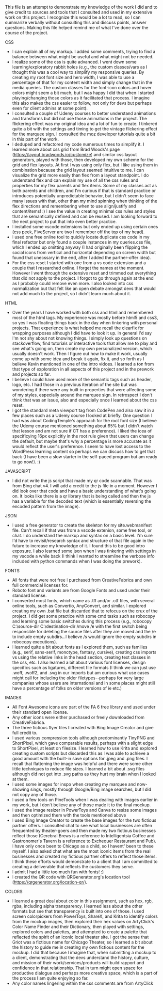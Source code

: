 This file is an attempt to demonstrate my knowledge of the work I did and to give credit to sources and tools that I consulted and used in my extensive work on this project. I recognize this would be a lot to read, so I can summarize verbally without consulting this and discuss points, answer questions. Making this file helped remind me of what I've done over the course of the project.

CSS

- I can explain all of my markup. I added some comments, trying to find a balance between what might be useful and what might not be needed.
- I realize some of the css is quite advanced. I went down some learning/exploratory rabbit holes (e.g., the custom classes/vars as I thought this was a cool way to simplify my responsive queries. By creating my root font size and hero width, I was able to use a percentage of that for my content width and simply change that in the media queries. The custom classes for the font-icon colors and hover colors might seem a bit much, but I was happy I did that when I started playing/changing those colors as it facilitated that process. I imagine this also makes the css easier to follow, not only for devs but perhaps even for client admins at some point).
- I consulted a couple of Udemy courses to better understand animations and transforms but did not use those animations in the project. The flickering effect was my original idea and a lot of fun to create. I tinkered quite a bit with the settings and timing to get the vintage flickering effect for the marquee sign. I consulted the moz developer tutorials quite a bit in this part of the work.
- I deduped and refactored my code numerous times to simplify it. I learned more about css grid from Brad Woods's page (https://layout.bradwoods.io/customize) and similar css layout generators, played with those, then developed my own scheme for the grid and flex layouts. At first I was using only flex, but I like using them in combination because the grid layout seemed intuitive to me. I can visualize the grid more easily than flex from a layout standpoint. I do understand flex and can explain my use of all the css rules and properties for my flex parents and flex items. Some of my classes act as both parents and children, and I'm curious if that is standard practice or introduces potentially unpredictable behavior, but I didn't seem to face many issues with that, other than my mind spinning when thinking of the flex directions and remembering when to use align/justify and content/items! :) I see the value in creating minimal css rules and styles that are semantically defined and can be reused. I am looking forward to the next project to put that into even better practice.
- I installed some vscode extensions but only ended up using certain ones (css peek, FiveServer are two I remember off the top of my head).
- I used one free online tool to quickly locate duplicate css code in my final refactor but only found a couple instances in my queries.css file, which I ended up omitting anyway (I had originally been flipping the social icons from vertical and horizontal depending on screen width but found that unecssary in the end, after I added the partner-offer idea).
- For the css reset I started with one from a vs code extension and a couple that I researched online. I forget the names at the moment. However I went through the extensive reset and trimmed out everything that did not apply to the project. I forgot to go through again at the end as I probably could remove even more. I also looked into css normalization but that felt like an open debate amongst devs that would not add much to the project, so I didn't learn much about it.

HTML

- Over the years I have worked with both css and html and remembered most of the html tags. My experience was mostly before html5 and css3, so yes I was floating things back in the day when tinkering with personal projects. That experience is what helped me recall the clearfix for wrapping purposes although I did have to look it up. In general I'd say I'm not shy about not knowing things. I simply look up questions on stackoverflow, find tutorials or interactive tools that allow me to play and see what's going on, then create my own personalized version, which usually doesn't work. Then I figure out how to make it work, usually come up with some idea and break it again, fix it, and so forth as I believe Kevin mentioned in one of the intro vidoes. I learned a ton from that type of exploration in all aspects of this project and in the prework and projects so far.
- I believe I could have used more of the semantic tags such as header, logo, etc. I had those in a previous iteration of the site but was wondering if there were any built-in properties that were affecting some of my styles, especially around the marquee sign. In retrospect I don't think that was an issue, also and especially once I learned about the css reset.
- I got the standard meta viewport tag from CodePen and also saw it in a few places such as a Udemy course I looked at briefly. One question I had was about CodingTemple's approach for the root font size (I believe the Udemy course mentioned something about 65% but I didn't watch that lesson and am not sure if CT has a preference). I liked the icea of specificying 16px explicitly in the root rule given that users can change the default, but maybe that's why a percentage is more accurate as it would reflect the user's preference. I seem to have lost access to the WordPress learning content so perhaps we can discuss how to get that back (I have been a slow starter in the self-paced program but am ready to go now!). :)

JAVASCRIPT

- I did not write the js script that made my qr code scannable. That was from Bing chat v4. I will add a credit to the js file in a moment. However I did look over that code and have a basic understanding of what's going on. It looks like there is a qr library that is being called and then the js has a variable for the decoded text (which is essentially reversing the encoded pattern from the image).

JSON

- I used a free generator to create the skeleton for my site.webmanifest file. Can't recall if that was from a vscode extenion, some free tool, or chat. I do understand the markup and syntax on a basic level. I'm sure I'd have to revisit/research syntax and structure of that file again in the future to increase my knowledge of it. I found this to be good intro exposure. I also learned some json when I was tinkering with settings in my vscode a while back (I think I wanted to streamline the verbose info included with python commands when I was doing the prework).

FONTS

- All fonts that were not free I purchased from CreativeFabrica and own full commercial licenses for.
- Roboto font and variants are from Google Fonts and used under their standard license.
- I converted most fonts, which came as .tff and/or .otf files, with several online tools, such as Convertio, AnyConvert, and similar. I explored creating my own .bat file but discarded that to refocus on the crux of the project. I did get some practice with some cmd tasks such as robocopy and learning some basic switches during this process (e.g., robocopy C:\source-dir C:\destination-dir /move /e with the first switch being responsible for deleting the source files after they are moved and the /e to include empty subdirs...I believe /s would ignore the empty subdirs in robocopy executions).
- I learned quite a bit about fonts as I explored them, such as families (e.g., serif, sans-serif, monotype, fantasy, cursive), creating css imports vs using the relative links in the head section, creating text classes in the css, etc. I also learned a bit about various font licenses, design specifics such as ligatures, different file formats (I think we can just use .woff, .woff2, and .svg in our imports but am curious what use cases might call for including the older filetypes--perhaps for very large companies whose users are international and in some places might still have a percentage of folks on older versions of ie etc.)

IMAGES

- All Font Awesome icons are part of the FA 6 free library and used under their standard open license.
- Any other icons were either purchased or freely downloaded from CreativeFabrica.
- The three fictious flyer tiles I created with Bing Image Creator and give full credit to.
- I used various compression tools although predominantly TinyPNG and ShortPixel, which gave comparable results, perhaps with a slight edge to ShortPixel, at least on filesize. I learned how to use Krita and explored creating custom scripts but discarded this as I was able to achieve a good amount with the built-in save options for .jpeg and .png files. I recall that flattening the image was helpful and there were some other little techniques to reduce file sizes. I learned a bit about .svg files although did not get into .svg paths as they hurt my brain when I looked at them.
- I used some images for inspo when creating my marquee and now-showing sings, mostly through Google/Bing image searches, but I did not copy any of those.
- I used a few tools on PineTools when I was dealing with images earlier in my work, but I don't believe any of those made it to the final mockup.
- I used the image resizer in PowerToys and Canva to resize some images and then optimized them with the tools mentioned above
- I used Bing Image Creator to create the base images for the two fictious partner offers. I consulted chat to see what local businesses are often frequented by theater-goers and then made my two fictious businesses reflect those (Cerebral Brews is a reference to Intelligentsia Coffee and Gastronomer's Tavern is a reference to Exchequer Restaurant and Pub). I have only once been to Chicago as a child, so I havent' been to these myself. I also asked chat what are the most iconic items from the real businesses and created my fictious partner offers to reflect those items. I think these efforts would demonstrate to a client that I am committed to creating a deliverable that reflects the customers they serve.
- I admit I had a little too much fun with fonts! :)
- I created the QR code with QRGenerator.org's location tool (https://qrgenerator.org/location-qr/).

COLORS

- I learned a great deal about color in this assignment, such as hex, rgb, rgba, including alpha transparency. I learned less about the other formats but see that transparency is built into one of those. I used screen colorpickers from PowerToys, ShareX, and Krita to identify colors from the mockup images, then explored their hex values on ArtyClick's Color Name Finder and their Dictionary, then played with settings, explored colors and palettes, and attempted to create a palette that reflected the spirit of an iconic local theater site. I got the sense that Griot was a fictious name for Chicago Theater, so I learned a bit about the history to guide me in creating my own fictious content for the mockup. I did that because I imagine that, when submitting a mockup to a client, demonstrating that the devs understand the history, culture, and mission of their work/services/products will build rapport and confidence in that relationship. That in turn might open space for productive dialogue and perhaps more creative space, which is a part of the process I am quite enjoying so far.
- Any color names lingering within the css comments are from ArtyClick
